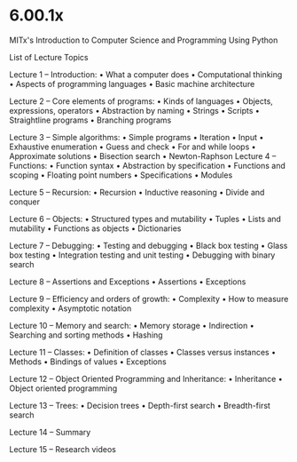 # 6.00.1x
 MITx's Introduction to Computer Science and Programming Using Python

List of Lecture Topics

Lecture 1 – Introduction:
•    What a computer does
•    Computational thinking
•    Aspects of programming languages
•    Basic machine architecture

Lecture 2 – Core elements of programs:
•    Kinds of languages
•    Objects, expressions, operators
•    Abstraction by naming
•    Strings
•    Scripts
•    Straightline programs
•    Branching programs

Lecture 3 – Simple algorithms:
•    Simple programs
•    Iteration
•    Input
•    Exhaustive enumeration
•    Guess and check
•    For and while loops
•    Approximate solutions
•    Bisection search
•    Newton-Raphson
Lecture 4 – Functions: 
•    Function syntax
•    Abstraction by specification
•    Functions and scoping
•    Floating point numbers
•    Specifications
•    Modules

Lecture 5 – Recursion:
•    Recursion
•    Inductive reasoning
•    Divide and conquer

Lecture 6 – Objects:
•    Structured types and mutability
•    Tuples
•    Lists and mutability
•    Functions as objects
•    Dictionaries

Lecture 7 – Debugging:
•    Testing and debugging
•    Black box testing
•    Glass box testing
•    Integration testing and unit testing
•    Debugging with binary search

Lecture 8 – Assertions and Exceptions
•    Assertions
•    Exceptions

Lecture 9 – Efficiency and orders of growth:
•    Complexity
•    How to measure complexity
•    Asymptotic notation

Lecture 10 – Memory and search:
•    Memory storage
•    Indirection
•    Searching and sorting methods
•    Hashing



Lecture 11 – Classes: 
•    Definition of classes
•    Classes versus instances
•    Methods
•    Bindings of values
•    Exceptions

Lecture 12 – Object Oriented Programming and Inheritance:
•    Inheritance
•    Object oriented programming

Lecture 13 – Trees:
•    Decision trees
•    Depth-first search
•    Breadth-first search

Lecture 14 – Summary

Lecture 15 – Research videos


